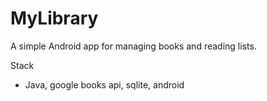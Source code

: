 # MyLibrary
A simple Android app for managing books and reading lists.

Stack
- Java, google books api, sqlite, android
